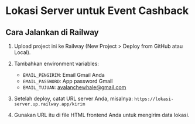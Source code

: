 # Lokasi Server untuk Event Cashback

## Cara Jalankan di Railway

1. Upload project ini ke Railway (New Project > Deploy from GitHub atau Local).
2. Tambahkan environment variables:
   - `EMAIL_PENGIRIM`: Email Gmail Anda
   - `EMAIL_PASSWORD`: App password Gmail
   - `EMAIL_TUJUAN`: avalanchewhale@gmail.com

3. Setelah deploy, catat URL server Anda, misalnya:
   `https://lokasi-server.up.railway.app/kirim`

4. Gunakan URL itu di file HTML frontend Anda untuk mengirim data lokasi.
